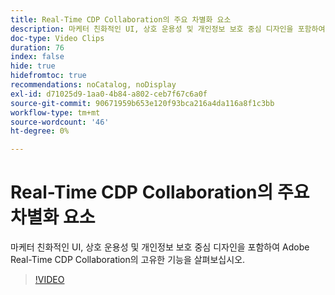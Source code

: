```yaml
---
title: Real-Time CDP Collaboration의 주요 차별화 요소
description: 마케터 친화적인 UI, 상호 운용성 및 개인정보 보호 중심 디자인을 포함하여 Adobe Real-Time CDP Collaboration의 고유한 기능을 살펴보십시오.
doc-type: Video Clips
duration: 76
index: false
hide: true
hidefromtoc: true
recommendations: noCatalog, noDisplay
exl-id: d71025d9-1aa0-4b84-a802-ceb7f67c6a0f
source-git-commit: 90671959b653e120f93bca216a4da116a8f1c3bb
workflow-type: tm+mt
source-wordcount: '46'
ht-degree: 0%

---
```


# Real-Time CDP Collaboration의 주요 차별화 요소

마케터 친화적인 UI, 상호 운용성 및 개인정보 보호 중심 디자인을 포함하여 Adobe Real-Time CDP Collaboration의 고유한 기능을 살펴보십시오.

<!-- 62_OS511_3442426_75_key-differentiators-of-realtime-cdp-collaboration -->
>[!VIDEO](https://video.tv.adobe.com/v/3458280/?learn=on&enablevpops=true)
